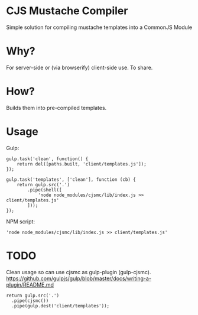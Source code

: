 # CJS Mustache Compiler

Simple solution for compiling mustache templates into a CommonJS Module

# Why?
For server-side or (via browserify) client-side use.
To share.

# How?
Builds them into pre-compiled templates.

# Usage

Gulp:

    gulp.task('clean', function() {
        return del([paths.built, 'client/templates.js']);
    });

    gulp.task('templates', ['clean'], function (cb) {
        return gulp.src('.')
            .pipe(shell([
                'node node_modules/cjsmc/lib/index.js >> client/templates.js'
            ]));
    });

NPM script:

    'node node_modules/cjsmc/lib/index.js >> client/templates.js'

# TODO

Clean usage so can use cjsmc as gulp-plugin (gulp-cjsmc). https://github.com/gulpjs/gulp/blob/master/docs/writing-a-plugin/README.md

    return gulp.src('.')
      .pipe(cjsmc())
      .pipe(gulp.dest('client/templates'));
